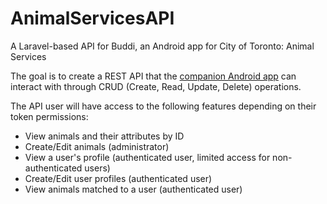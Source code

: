 # AnimalServicesAPI
A Laravel-based API for Buddi, an Android app for City of Toronto: Animal Services

The goal is to create a REST API that the <a href="https://github.com/abhay-vaidya/Buddi">companion Android app</a> can interact with through CRUD (Create, Read, Update, Delete) operations.

The API user will have access to the following features depending on their token permissions:
* View animals and their attributes by ID
* Create/Edit animals (administrator)
* View a user's profile (authenticated user, limited access for non-authenticated users)
* Create/Edit user profiles (authenticated user)
* View animals matched to a user (authenticated user)

